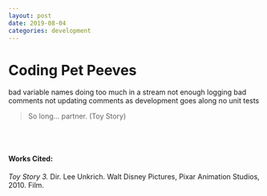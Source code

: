 ```yaml
---
layout: post
date: 2019-08-04
categories: development
---
```


<div class="blurb">
  <h1>Coding Pet Peeves</h1> 
</div>

bad variable names
doing too much in a stream
not enough logging
bad comments
not updating comments as development goes along
no unit tests

> So long... partner. (Toy Story)

<br><br>
#### Works Cited:
*Toy Story 3.* Dir. Lee Unkrich.  Walt Disney Pictures, Pixar Animation Studios, 2010. Film.
